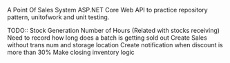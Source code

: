 A Point Of Sales System ASP.NET Core Web API to practice repository pattern, unitofwork and unit testing.


TODO::
Stock Generation Number of Hours (Related with stocks receiving)
Need to record how long does a batch is getting sold out
Create Sales without trans num and storage location
Create notification when discount is more than 30%
Make closing inventory logic

